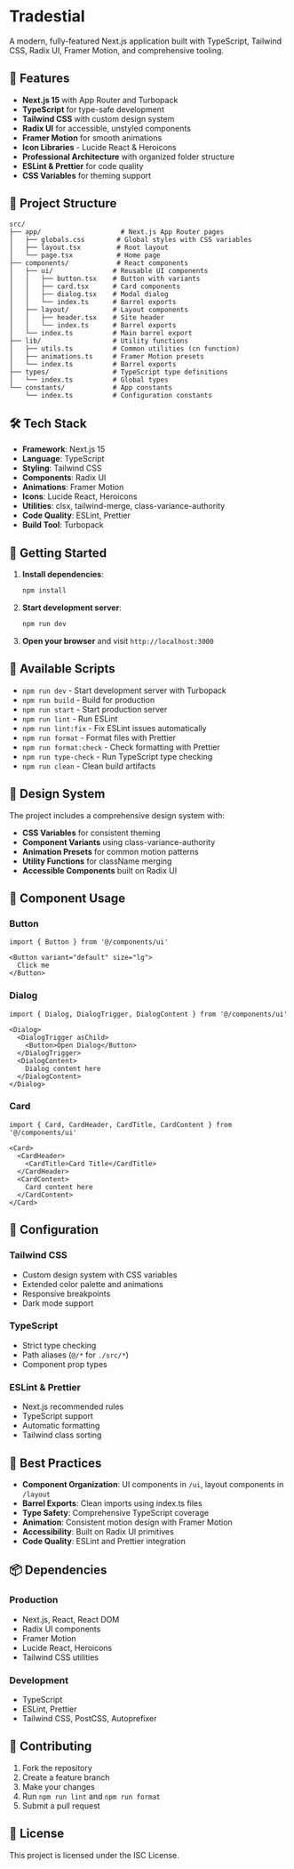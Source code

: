 # Tradestial

A modern, fully-featured Next.js application built with TypeScript, Tailwind CSS, Radix UI, Framer Motion, and comprehensive tooling.

## 🚀 Features

- **Next.js 15** with App Router and Turbopack
- **TypeScript** for type-safe development
- **Tailwind CSS** with custom design system
- **Radix UI** for accessible, unstyled components
- **Framer Motion** for smooth animations
- **Icon Libraries** - Lucide React & Heroicons
- **Professional Architecture** with organized folder structure
- **ESLint & Prettier** for code quality
- **CSS Variables** for theming support

## 📁 Project Structure

```
src/
├── app/                    # Next.js App Router pages
│   ├── globals.css        # Global styles with CSS variables
│   ├── layout.tsx         # Root layout
│   └── page.tsx           # Home page
├── components/            # React components
│   ├── ui/               # Reusable UI components
│   │   ├── button.tsx    # Button with variants
│   │   ├── card.tsx      # Card components
│   │   ├── dialog.tsx    # Modal dialog
│   │   └── index.ts      # Barrel exports
│   ├── layout/           # Layout components
│   │   ├── header.tsx    # Site header
│   │   └── index.ts      # Barrel exports
│   └── index.ts          # Main barrel export
├── lib/                  # Utility functions
│   ├── utils.ts          # Common utilities (cn function)
│   ├── animations.ts     # Framer Motion presets
│   └── index.ts          # Barrel exports
├── types/                # TypeScript type definitions
│   └── index.ts          # Global types
└── constants/            # App constants
    └── index.ts          # Configuration constants
```

## 🛠️ Tech Stack

- **Framework**: Next.js 15
- **Language**: TypeScript
- **Styling**: Tailwind CSS
- **Components**: Radix UI
- **Animations**: Framer Motion
- **Icons**: Lucide React, Heroicons
- **Utilities**: clsx, tailwind-merge, class-variance-authority
- **Code Quality**: ESLint, Prettier
- **Build Tool**: Turbopack

## 🚀 Getting Started

1. **Install dependencies**:
   ```bash
   npm install
   ```

2. **Start development server**:
   ```bash
   npm run dev
   ```

3. **Open your browser** and visit `http://localhost:3000`

## 📜 Available Scripts

- `npm run dev` - Start development server with Turbopack
- `npm run build` - Build for production
- `npm run start` - Start production server
- `npm run lint` - Run ESLint
- `npm run lint:fix` - Fix ESLint issues automatically
- `npm run format` - Format files with Prettier
- `npm run format:check` - Check formatting with Prettier
- `npm run type-check` - Run TypeScript type checking
- `npm run clean` - Clean build artifacts

## 🎨 Design System

The project includes a comprehensive design system with:

- **CSS Variables** for consistent theming
- **Component Variants** using class-variance-authority
- **Animation Presets** for common motion patterns
- **Utility Functions** for className merging
- **Accessible Components** built on Radix UI

## 🧩 Component Usage

### Button
```tsx
import { Button } from '@/components/ui'

<Button variant="default" size="lg">
  Click me
</Button>
```

### Dialog
```tsx
import { Dialog, DialogTrigger, DialogContent } from '@/components/ui'

<Dialog>
  <DialogTrigger asChild>
    <Button>Open Dialog</Button>
  </DialogTrigger>
  <DialogContent>
    Dialog content here
  </DialogContent>
</Dialog>
```

### Card
```tsx
import { Card, CardHeader, CardTitle, CardContent } from '@/components/ui'

<Card>
  <CardHeader>
    <CardTitle>Card Title</CardTitle>
  </CardHeader>
  <CardContent>
    Card content here
  </CardContent>
</Card>
```

## 🔧 Configuration

### Tailwind CSS
- Custom design system with CSS variables
- Extended color palette and animations
- Responsive breakpoints
- Dark mode support

### TypeScript
- Strict type checking
- Path aliases (`@/*` for `./src/*`)
- Component prop types

### ESLint & Prettier
- Next.js recommended rules
- TypeScript support
- Automatic formatting
- Tailwind class sorting

## 🎯 Best Practices

- **Component Organization**: UI components in `/ui`, layout components in `/layout`
- **Barrel Exports**: Clean imports using index.ts files
- **Type Safety**: Comprehensive TypeScript coverage
- **Animation**: Consistent motion design with Framer Motion
- **Accessibility**: Built on Radix UI primitives
- **Code Quality**: ESLint and Prettier integration

## 📦 Dependencies

### Production
- Next.js, React, React DOM
- Radix UI components
- Framer Motion
- Lucide React, Heroicons
- Tailwind CSS utilities

### Development
- TypeScript
- ESLint, Prettier
- Tailwind CSS, PostCSS, Autoprefixer

## 🤝 Contributing

1. Fork the repository
2. Create a feature branch
3. Make your changes
4. Run `npm run lint` and `npm run format`
5. Submit a pull request

## 📄 License

This project is licensed under the ISC License.